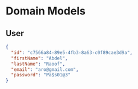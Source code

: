 ﻿# Domain Models

## User

```json
{
  "id": "c7566a84-89e5-4fb3-8a63-c0f89cae3d9a",
  "firstName": "Abdel",
  "lastName": "Raoof",
  "email": "aro@gmail.com",
  "password": "Pa$s01@3"
}
```
